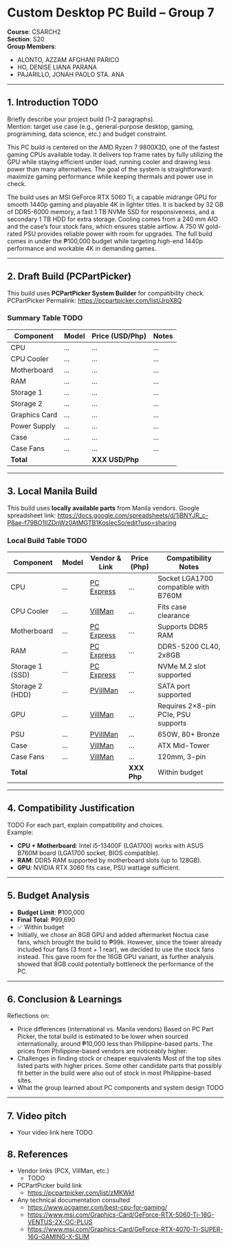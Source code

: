 # Custom Desktop PC Build – Group 7

**Course**: CSARCH2  
**Section**: S20  
**Group Members**:  
- ALONTO, AZZAM AFGHANI PARICO 
- HO, DENISE LIANA PARANA 
- PAJARILLO, JONAH PAOLO STA. ANA
---

## 1. Introduction TODO
Briefly describe your project build (1–2 paragraphs).  
Mention: target use case (e.g., general-purpose desktop, gaming, programming, data science, etc.) and budget constraint.


This PC build is centered on the AMD Ryzen 7 9800X3D, one of the fastest gaming CPUs available today. It delivers top frame rates by fully utilizing the GPU while staying efficient under load, running cooler and drawing less power than many alternatives. The goal of the system is straightforward: maximize gaming performance while keeping thermals and power use in check.

The build uses an MSI GeForce RTX 5060 Ti, a capable midrange GPU for smooth 1440p gaming and playable 4K in lighter titles. It is backed by 32 GB of DDR5-6000 memory, a fast 1 TB NVMe SSD for responsiveness, and a secondary 1 TB HDD for extra storage. Cooling comes from a 240 mm AIO and the case’s four stock fans, which ensures stable airflow. A 750 W gold-rated PSU provides reliable power with room for upgrades. The full build comes in under the ₱100,000 budget while targeting high-end 1440p performance and workable 4K in demanding games.

---

## 2. Draft Build (PCPartPicker)
This build uses **PCPartPicker System Builder** for compatibility check. 
PCPartPicker Permalink: https://pcpartpicker.com/list/JrpX8Q

### Summary Table TODO
| Component       | Model | Price (USD/Php) | Notes |
|-----------------|-------|-----------------|-------|
| CPU             | ...   | ...             | ...   |
| CPU Cooler      | ...   | ...             | ...   |
| Motherboard     | ...   | ...             | ...   |
| RAM             | ...   | ...             | ...   |
| Storage 1       | ...   | ...             | ...   |
| Storage 2       | ...   | ...             | ...   |
| Graphics Card   | ...   | ...             | ...   |
| Power Supply    | ...   | ...             | ...   |
| Case            | ...   | ...             | ...   |
| Case Fans       | ...   | ...             | ...   |
| **Total**       |       | **XXX USD/Php**     |       |

---

## 3. Local Manila Build
This build uses **locally available parts** from Manila vendors.
Google spreadsheet link: https://docs.google.com/spreadsheets/d/1jBNYJR_c-P8ae-f79BO1IlZDnWz0AtMGTB1KosIecSo/edit?usp=sharing

### Local Build Table TODO
| Component       | Model | Vendor & Link      | Price (Php) | Compatibility Notes                  |
|-----------------|-------|--------------------|-------------|--------------------------------------|
| CPU             | ...   | [PC Express](link) | ...         | Socket LGA1700 compatible with B760M |
| CPU Cooler      | ...   | [VillMan](link)    | ...         | Fits case clearance                  |
| Motherboard     | ...   | [PC Express](link) | ...         | Supports DDR5 RAM                    |
| RAM             | ...   | [PC Express](link) | ...         | DDR5-5200 CL40, 2x8GB                |
| Storage 1 (SSD) | ...   | [PC Express](link) | ...         | NVMe M.2 slot supported              |
| Storage 2 (HDD) | ...   | [PVillMan](link)   | ...         | SATA port supported                  |
| GPU             | ...   | [VillMan](link)    | ...         | Requires 2×8-pin PCIe, PSU supports  |
| PSU             | ...   | [PVillMan](link)   | ...         | 650W, 80+ Bronze                     |
| Case            | ...   | [VillMan](link)    | ...         | ATX Mid-Tower                        |
| Case Fans       | ...   | [VillMan](link)    | ...         | 120mm, 3-pin                         |
| **Total**       |       |                    | **XXX Php** | Within budget                        |

---

## 4. Compatibility Justification 
TODO
For each part, explain compatibility and choices.  
Example:  
- **CPU + Motherboard**: Intel i5-13400F (LGA1700) works with ASUS B760M board (LGA1700 socket, BIOS compatible).  
- **RAM**: DDR5 RAM supported by motherboard slots (up to 128GB).  
- **GPU**: NVIDIA RTX 3060 fits case, PSU wattage sufficient.  

---

## 5. Budget Analysis
- **Budget Limit**: ₱100,000  
- **Final Total**: ₱99,690
- ✅ Within budget
- Initially, we chose an 8GB GPU and added aftermarket Noctua case fans, which brought the build to ₱99k. However, since the tower already included four fans (3 front + 1 rear), we decided to use the stock fans instead. This gave room for the 16GB GPU variant, as further analysis showed that 8GB could potentially bottleneck the performance of the PC.

---

## 6. Conclusion & Learnings
Reflections on:  
- Price differences (international vs. Manila vendors)
    Based on PC Part Picker, the total build is estimated to be lower when sourced internationally, around ₱10,000 less than Philippine-based parts. The prices from Philippine-based vendors are noticeably higher.
- Challenges in finding stock or cheaper equivalents
    Most of the top sites listed parts with higher prices. Some other candidate parts that possibly fit better in the build were also out of stock in most Philippine-based sites.
- What the group learned about PC components and system design  TODO

---
## 7. Video pitch
- Your video link here  TODO

## 8. References
- Vendor links (PCX, VillMan, etc.)  
    - TODO
- PCPartPicker build link 
    - https://pcpartpicker.com/list/zMKWkf
- Any technical documentation consulted
    - https://www.pcgamer.com/best-cpu-for-gaming/
    - https://www.msi.com/Graphics-Card/GeForce-RTX-5060-Ti-16G-VENTUS-2X-OC-PLUS
    - https://www.msi.com/Graphics-Card/GeForce-RTX-4070-Ti-SUPER-16G-GAMING-X-SLIM

